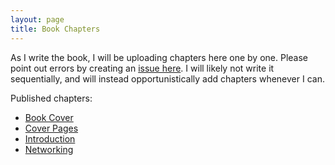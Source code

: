 ```yaml
---
layout: page
title: Book Chapters
---
```


As I write the book, I will be uploading chapters here one by one. Please point out errors by creating an [issue here](https://github.com/vijay03/asstprofbook/issues). I will likely not write it sequentially, and will instead opportunistically add chapters whenever I can. 

Published chapters:
- [Book Cover](chapters/cover.pdf)
- [Cover Pages](chapters/prelim.pdf)
- [Introduction](chapters/intro.pdf)
- [Networking](chapters/networking.pdf)

